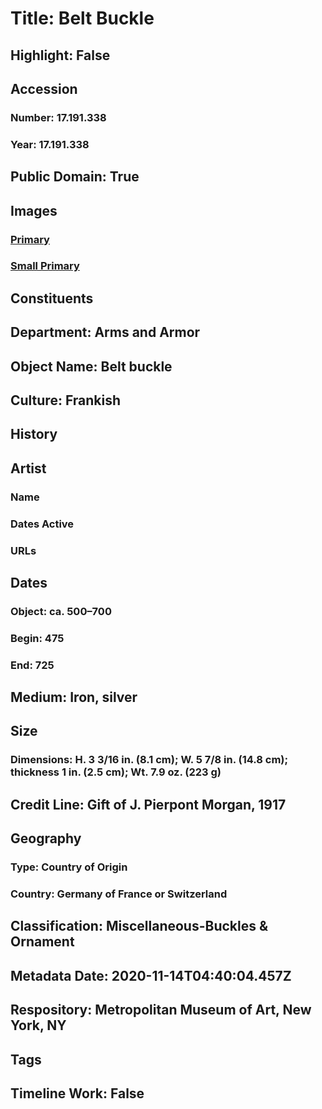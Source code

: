 # Title: Belt Buckle
## Highlight: False
## Accession
### Number: 17.191.338
### Year: 17.191.338
## Public Domain: True
## Images
### [Primary](https://images.metmuseum.org/CRDImages/aa/original/LC-17_191_338-004.jpg)
### [Small Primary](https://images.metmuseum.org/CRDImages/aa/web-large/LC-17_191_338-004.jpg)
## Constituents
## Department: Arms and Armor
## Object Name: Belt buckle
## Culture: Frankish
## History
## Artist
### Name
### Dates Active
### URLs
## Dates
### Object: ca. 500–700
### Begin: 475
### End: 725
## Medium: Iron, silver
## Size
### Dimensions: H. 3 3/16 in. (8.1 cm); W. 5 7/8 in. (14.8 cm); thickness 1 in. (2.5 cm); Wt. 7.9 oz. (223 g)
## Credit Line: Gift of J. Pierpont Morgan, 1917
## Geography
### Type: Country of Origin
### Country: Germany of France or Switzerland
## Classification: Miscellaneous-Buckles & Ornament
## Metadata Date: 2020-11-14T04:40:04.457Z
## Respository: Metropolitan Museum of Art, New York, NY
## Tags
## Timeline Work: False